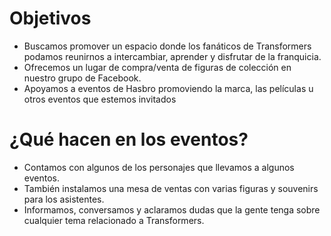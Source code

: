 # Objetivos

* Buscamos promover un espacio donde los fanáticos de Transformers podamos reunirnos
a intercambiar, aprender y disfrutar de la franquicia.
* Ofrecemos un lugar de compra/venta de figuras de colección en nuestro grupo de Facebook.
* Apoyamos a eventos de Hasbro promoviendo la marca, las películas u otros eventos que estemos invitados


# ¿Qué hacen en los eventos?

* Contamos con algunos de los personajes que llevamos a algunos eventos.
* También instalamos una mesa de ventas con varias figuras y souvenirs para los asistentes.
* Informamos, conversamos y aclaramos dudas que la gente tenga sobre cualquier tema relacionado a Transformers.
